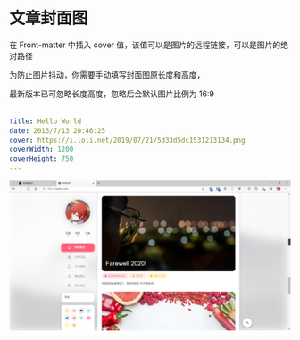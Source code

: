 # 文章封面图

在 Front-matter 中插入 cover 值，该值可以是图片的远程链接，可以是图片的绝对路径

为防止图片抖动，你需要手动填写封面图原长度和高度，

最新版本已可忽略长度高度，忽略后会默认图片比例为 16:9


```yaml
---
title: Hello World
date: 2013/7/13 20:46:25
cover: https://i.loli.net/2019/07/21/5d33d5dc1531213134.png
coverWidth: 1200
coverHeight: 750
---
```

![image-20210721123651208](cover/image-20210721123651208.png)
